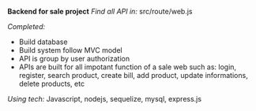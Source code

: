 **Backend for sale project** 
*Find all API in:* src/route/web.js

*Completed:*
<ul>
  <li>Build database</li>
  <li>Build system follow MVC model</li>
  <li>API is group by user authorization</li>
  <li>APIs are built for all impotant function of a sale web such as: login, register, search product, create bill, add product, update informations, delete products, etc</li>
</ul>

*Using tech:* Javascript, nodejs, sequelize, mysql, express.js